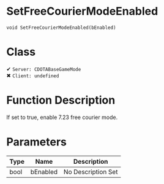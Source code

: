 # SetFreeCourierModeEnabled
```
void SetFreeCourierModeEnabled(bEnabled)
```
# Class
✔ `Server: CDOTABaseGameMode`  
✖ `Client: undefined`  

# Function Description
If set to true, enable 7.23 free courier mode.
# Parameters
Type|Name|Description
--|--|--
bool|bEnabled|No Description Set
